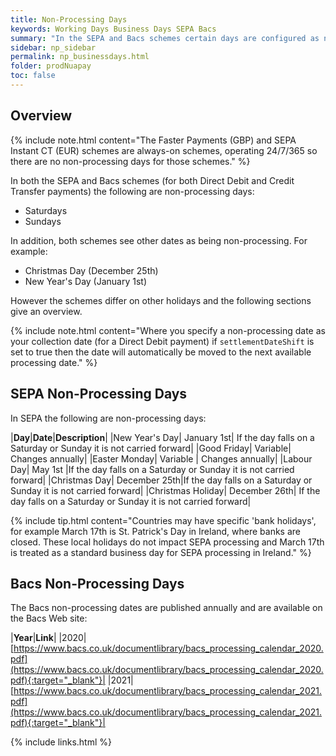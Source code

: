 ```yaml
---
title: Non-Processing Days
keywords: Working Days Business Days SEPA Bacs
summary: "In the SEPA and Bacs schemes certain days are configured as non-working or non-business days. On these days no payment or mandate processing is carried out. This section gives some extra details on these non-processing days."
sidebar: np_sidebar
permalink: np_businessdays.html
folder: prodNuapay
toc: false
---
```


## Overview

{% include note.html content="The Faster Payments (GBP) and SEPA Instant CT (EUR) schemes are always-on schemes, operating 24/7/365 so there are no non-processing days for those schemes." %} 


In both the SEPA and Bacs schemes (for both Direct Debit and Credit Transfer payments) the following are non-processing days:

* Saturdays
* Sundays

In addition, both schemes see other dates as being non-processing. For example:

* Christmas Day (December 25th)
* New Year's Day (January 1st)

However the schemes differ on other holidays and the following sections give an overview.

{% include note.html content="Where you specify a non-processing date as your collection date (for a Direct Debit payment) if `settlementDateShift` is set to true then the date will automatically be moved to the next available processing date." %} 

## SEPA Non-Processing Days

In SEPA the following are non-processing days:

|**Day**|**Date**|**Description**|
|New Year's Day| January 1st| If the day falls on a Saturday or Sunday it is not carried forward|
|Good Friday| Variable| Changes annually|
|Easter Monday| Variable | Changes annually|
|Labour Day| May 1st |If the day falls on a Saturday or Sunday it is not carried forward|
|Christmas Day| December 25th|If the day falls on a Saturday or Sunday it is not carried forward|
|Christmas Holiday| December 26th| If the day falls on a Saturday or Sunday it is not carried forward|

{% include tip.html content="Countries may have specific 'bank holidays', for example March 17th is St. Patrick's Day in Ireland, where banks are closed. These local holidays do not impact SEPA processing and March 17th is treated as a standard business day for SEPA processing in Ireland." %} 

## Bacs Non-Processing Days

The Bacs non-processing dates are published annually and are available on the Bacs Web site:

|**Year**|**Link**|
|2020|[https://www.bacs.co.uk/documentlibrary/bacs_processing_calendar_2020.pdf](https://www.bacs.co.uk/documentlibrary/bacs_processing_calendar_2020.pdf){:target="_blank"}|
|2021|[https://www.bacs.co.uk/documentlibrary/bacs_processing_calendar_2021.pdf](https://www.bacs.co.uk/documentlibrary/bacs_processing_calendar_2021.pdf){:target="_blank"}|


{% include links.html %}
